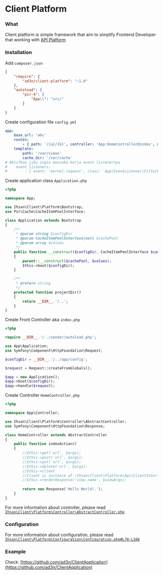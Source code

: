 # Client Platform #

### What

Client platform is simple framework that aim to simplify Frontend Developer that working with [API Platform](https://api-platform.com)

### Installation

Add `composer.json`

```json
{
    "require": {
        "ad3n/client-platform": "~1.0"
    },
    "autoload": {
        "psr-4": {
            "App\\": "src/"
        }
    }
}

```

Create configuration file `config.yml`

```yaml
app:
    base_url: 'abc'
    routes:
        - { path: '/{a}/{b}', controller: 'App:HomeController@index', methods: ['GET'] }
    template:
        path: '/var/views'
        cache_dir: '/var/cache'
# Aktifkan jika ingin mencoba kerja event listenernya
#    event_listeners:
#        - { event: 'kernel.request', class: 'App\EventListener\FilterRequestListener', method: 'filter' }
```

Create application class `Application.php`

```php
<?php

namespace App;

use Ihsan\Client\Platform\Bootstrap;
use Psr\Cache\CacheItemPoolInterface;

class Application extends Bootstrap
{
    /**
     * @param string $configDir
     * @param CacheItemPoolInterface|null $cachePool
     * @param array $values
     */
    public function __construct($configDir, CacheItemPoolInterface $cachePool = null, array $values = array())
    {
        parent::__construct($cachePool, $values);
        $this->boot($configDir);
    }

    /**
     * @return string
     */
    protected function projectDir()
    {
        return __DIR__.'/..';
    }
}

```

Create Front Controller aka `index.php`

```php
<?php

require __DIR__.'/../vendor/autoload.php';

use App\Application;
use Symfony\Component\HttpFoundation\Request;

$configDir = __DIR__.'/../app/config';

$request = Request::createFromGlobals();

$app = new Application();
$app->boot($configDir);
$app->handle($request);

```

Create Controller `HomeController.php`

```php
<?php

namespace App\Controller;

use Ihsan\Client\Platform\Controller\AbstractController;
use Symfony\Component\HttpFoundation\Response;

class HomeController extends AbstractController
{
    public function indexAction()
    {
        //$this->get('url', $args);
        //$this->post('url', $args);
        //$this->put('url', $args);
        //$this->delete('url', $args);
        //$this->client
        //Client is instance of \Ihsan\Client\Platform\Api\ClientInterface
        //$this->renderResponse('view_name', $viewArgs);
        
        return new Response('Hello World!.');
    }
}

```

For more information about controller, please read [`Ihsan\Client\Platform\Controller\AbstractController.php`](src/Controller/AbstractController.php)

### Configuration

For more information about configuration, please read [`Ihsan\Client\Platform\Configuration\Configuration.php#L78-L166`](src/Configuration/Configuration.php#L78-L166)

### Example

Check: [https://github.com/ad3n/ClientApplication](https://github.com/ad3n/ClientApplication)
